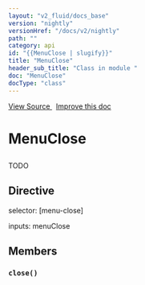 ```yaml
---
layout: "v2_fluid/docs_base"
version: "nightly"
versionHref: "/docs/v2/nightly"
path: ""
category: api
id: "{{MenuClose | slugify}}"
title: "MenuClose"
header_sub_title: "Class in module "
doc: "MenuClose"
docType: "class"
---
```




<div class="improve-docs">
  <a href='http://github.com/driftyco/ionic2/tree/master/ionic/components/menu/menu-close.ts#L3'>
    View Source
  </a>
  &nbsp;
  <a href='http://github.com/driftyco/ionic2/edit/master/ionic/components/menu/menu-close.ts#L3'>
    Improve this doc
  </a>

  <!-- TODO(drewrygh, perrygovier): render this block in the correct location, markup identical to component docs -->

</div>




<h1 class="api-title">

  MenuClose



</h1>





<p>TODO</p>




<h2>Directive</h2>
  <span>selector: [menu-close]</span>

  <span>inputs: menuClose</span>


<h2>Members</h2>

<div id="close"></div>
<h3>
  <code>close()</code>

</h3>














